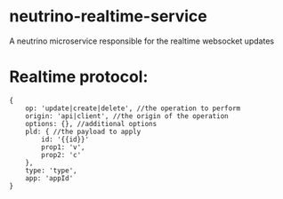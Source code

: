 # neutrino-realtime-service
A neutrino microservice responsible for the realtime websocket updates 

# Realtime protocol:

```
{
    op: 'update|create|delete', //the operation to perform
    origin: 'api|client', //the origin of the operation
    options: {}, //additional options
    pld: { //the payload to apply
        id: '{{id}}'
        prop1: 'v',
        prop2: 'c'
    },
    type: 'type',
    app: 'appId'
}
``` 